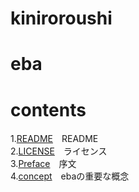 kiniroroushi
====
# eba

# contents
1.[README](/README.md)　README  
2.[LICENSE](/LICENSE)　ライセンス   
3.[Preface](/Preface)　序文  
4.[concept](/concept)　ebaの重要な概念  
